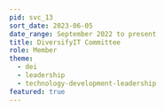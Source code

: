 ```yaml
---
pid: svc_13
sort_date: 2023-06-05
date_range: September 2022 to present
title: DiversifyIT Committee
role: Member
theme: 
  - dei
  - leadership
  - technology-development-leadership
featured: true
---
```

